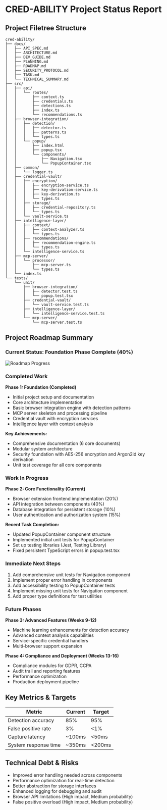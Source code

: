 # CRED-ABILITY Project Status Report

## Project Filetree Structure

```
cred-ability/
├── docs/
│   ├── API_SPEC.md
│   ├── ARCHITECTURE.md
│   ├── DEV_GUIDE.md
│   ├── PLANNING.md
│   ├── ROADMAP.md
│   ├── SECURITY_PROTOCOL.md
│   ├── TASK.md
│   └── TECHNICAL_SUMMARY.md
├── src/
│   ├── api/
│   │   └── routes/
│   │       ├── context.ts
│   │       ├── credentials.ts
│   │       ├── detections.ts
│   │       ├── index.ts
│   │       └── recommendations.ts
│   ├── browser-integration/
│   │   ├── detection/
│   │   │   ├── detector.ts
│   │   │   ├── patterns.ts
│   │   │   └── types.ts
│   │   └── popup/
│   │       ├── index.html
│   │       ├── popup.tsx
│   │       └── components/
│   │           ├── Navigation.tsx
│   │           └── PopupContainer.tsx
│   ├── common/
│   │   └── logger.ts
│   ├── credential-vault/
│   │   ├── encryption/
│   │   │   ├── encryption-service.ts
│   │   │   ├── key-derivation-service.ts
│   │   │   ├── key-derivation.ts
│   │   │   └── types.ts
│   │   ├── storage/
│   │   │   ├── credential-repository.ts
│   │   │   └── types.ts
│   │   └── vault-service.ts
│   ├── intelligence-layer/
│   │   ├── context/
│   │   │   ├── context-analyzer.ts
│   │   │   └── types.ts
│   │   ├── recommendations/
│   │   │   ├── recommendation-engine.ts
│   │   │   └── types.ts
│   │   └── intelligence-service.ts
│   ├── mcp-server/
│   │   └── processor/
│   │       ├── mcp-server.ts
│   │       └── types.ts
│   └── index.ts
└── tests/
    └── unit/
        ├── browser-integration/
        │   ├── detector.test.ts
        │   └── popup.test.tsx
        ├── credential-vault/
        │   └── vault-service.test.ts
        ├── intelligence-layer/
        │   └── intelligence-service.test.ts
        └── mcp-server/
            └── mcp-server.test.ts
```

## Project Roadmap Summary

### Current Status: Foundation Phase Complete (40%)

![Roadmap Progress](https://progress-bar.dev/40/)

### Completed Work

**Phase 1: Foundation (Completed)**
- Initial project setup and documentation
- Core architecture implementation
- Basic browser integration engine with detection patterns
- MCP server skeleton and processing pipeline
- Credential vault with encryption services
- Intelligence layer with context analysis

**Key Achievements:**
- Comprehensive documentation (6 core documents)
- Modular system architecture
- Security foundation with AES-256 encryption and Argon2id key derivation
- Unit test coverage for all core components

### Work In Progress

**Phase 2: Core Functionality (Current)**
- Browser extension frontend implementation (20%)
- API integration between components (40%)
- Database integration for persistent storage (10%)
- User authentication and authorization system (15%)

**Recent Task Completion:**
- Updated PopupContainer component structure
- Implemented initial unit tests for PopupContainer
- Set up testing libraries (Jest, Testing Library)
- Fixed persistent TypeScript errors in popup.test.tsx

### Immediate Next Steps

1. Add comprehensive unit tests for Navigation component
2. Implement proper error handling in components
3. Add accessibility testing to PopupContainer tests
4. Implement missing unit tests for Navigation component
5. Add proper type definitions for test utilities

### Future Phases

**Phase 3: Advanced Features (Weeks 9-12)**
- Machine learning enhancements for detection accuracy
- Advanced context analysis capabilities
- Service-specific credential handlers
- Multi-browser support expansion

**Phase 4: Compliance and Deployment (Weeks 13-16)**
- Compliance modules for GDPR, CCPA
- Audit trail and reporting features
- Performance optimization
- Production deployment pipeline

## Key Metrics & Targets

| Metric | Current | Target |
|--------|---------|--------|
| Detection accuracy | 85% | 95% |
| False positive rate | 3% | <1% |
| Capture latency | ~100ms | <50ms |
| System response time | ~350ms | <200ms |

## Technical Debt & Risks

- Improved error handling needed across components
- Performance optimization for real-time detection
- Better abstraction for storage interfaces
- Enhanced logging for debugging and audit
- Browser API limitations (High impact, Medium probability)
- False positive overload (High impact, Medium probability)